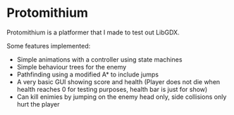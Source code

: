 # Protomithium

Protomithium is a platformer that I made to test out LibGDX.

Some features implemented:
- Simple animations with a controller using state machines
- Simple behaviour trees for the enemy
- Pathfinding using a modified A* to include jumps
- A very basic GUI showing score and health (Player does not die when health reaches 0 for testing purposes, health bar is just for show)
- Can kill enimies by jumping on the enemy head only, side collisions only hurt the player
